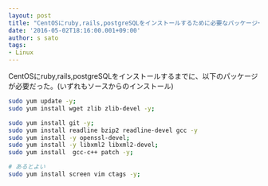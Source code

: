 ```yaml
---
layout: post
title: "CentOSにruby,rails,postgreSQLをインストールするために必要なパッケージ一覧"
date: '2016-05-02T18:16:00.001+09:00'
author: s sato
tags:
- Linux
---
```


CentOSにruby,rails,postgreSQLをインストールするまでに、以下のパッケージが必要だった。(いずれもソースからのインストール)  



```bash
sudo yum update -y;
sudo yum install wget zlib zlib-devel -y;

sudo yum install git -y;
sudo yum install readline bzip2 readline-devel gcc -y
sudo yum install -y openssl-devel;
sudo yum install -y libxml2 libxml2-devel;
sudo yum install  gcc-c++ patch -y;

# あるとよい
sudo yum install screen vim ctags -y;
```
